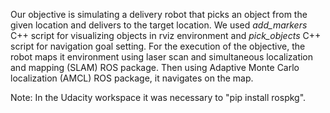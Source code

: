 

Our objective is simulating a delivery robot that picks an object from the given location and delivers to the target location. We used _add_markers_ C++ script for visualizing objects in rviz environment and _pick_objects_ C++ script for navigation goal setting. For the execution of the objective, the robot maps it environment using laser scan and simultaneous localization and mapping (SLAM) ROS package. Then using Adaptive Monte Carlo localization (AMCL) ROS package, it navigates on the map.

Note: In the Udacity workspace it was necessary to "pip install rospkg".

